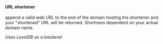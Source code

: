 #### URL shortener

append a valid web URL to the end of the domain hosting
the shortener and your "shortened" URL will be returned.
Shortness dependent on your actual domain name.

*Uses LevelDB as a backend*
